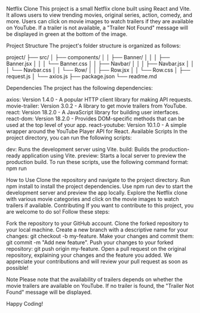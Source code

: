 Netflix Clone
This project is a small Netflix clone built using React and Vite. It allows users to view trending movies, original series, action, comedy, and more. Users can click on movie images to watch trailers if they are available on YouTube. If a trailer is not available, a "Trailer Not Found" message will be displayed in green at the bottom of the image.

Project Structure
The project's folder structure is organized as follows:

project/ ├── src/ │ ├── components/ │ │ ├── Banner/ │ │ │ ├── Banner.jsx │ │ │ └── Banner.css │ │ ├── Navbar/ │ │ │ ├── Navbar.jsx │ │ │ └── Navbar.css │ │ └── Row/ │ │ ├── Row.jsx │ │ └── Row.css │ ├── request.js │ └── axios.js ├── package.json └── readme.md

Dependencies
The project has the following dependencies:

axios: Version 1.4.0 - A popular HTTP client library for making API requests.
movie-trailer: Version 3.0.2 - A library to get movie trailers from YouTube.
react: Version 18.2.0 - A JavaScript library for building user interfaces.
react-dom: Version 18.2.0 - Provides DOM-specific methods that can be used at the top level of your app.
react-youtube: Version 10.1.0 - A simple wrapper around the YouTube Player API for React.
Available Scripts
In the project directory, you can run the following scripts:

dev: Runs the development server using Vite.
build: Builds the production-ready application using Vite.
preview: Starts a local server to preview the production build.
To run these scripts, use the following command format: npm run <script-name>

How to Use
Clone the repository and navigate to the project directory.
Run npm install to install the project dependencies.
Use npm run dev to start the development server and preview the app locally.
Explore the Netflix clone with various movie categories and click on the movie images to watch trailers if available.
Contributing
If you want to contribute to this project, you are welcome to do so! Follow these steps:

Fork the repository to your GitHub account.
Clone the forked repository to your local machine.
Create a new branch with a descriptive name for your changes: git checkout -b my-feature.
Make your changes and commit them: git commit -m "Add new feature".
Push your changes to your forked repository: git push origin my-feature.
Open a pull request on the original repository, explaining your changes and the feature you added.
We appreciate your contributions and will review your pull request as soon as possible!

Note
Please note that the availability of trailers depends on whether the movie trailers are available on YouTube. If no trailer is found, the "Trailer Not Found" message will be displayed.

Happy Coding!